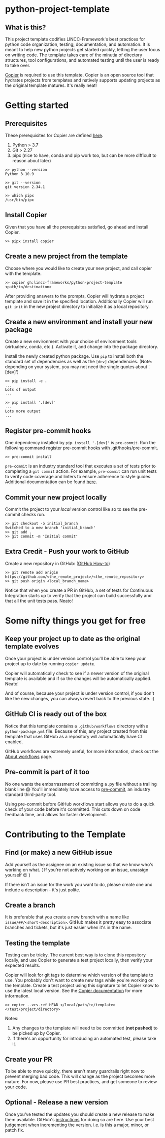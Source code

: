# python-project-template

## What is this?

This project template codifies LINCC-Framework's best practices for python code organization, testing, documentation, and automation. It is meant to help new python projects get started quickly, letting the user focus on writing code. The template takes care of the minutia of directory structures, tool configurations, and automated testing until the user is ready to take over.

[Copier](https://copier.readthedocs.io/en/latest/) is required to use this template. Copier is an open source tool that hydrates projects from templates and natively supports updating projects as the original template matures. It's really neat!


# Getting started

## Prerequisites

These prerequisites for Copier are defined [here](https://copier.readthedocs.io/en/latest/#installation).
1) Python > 3.7
2) Git > 2.27
3) pipx (nice to have, conda and pip work too, but can be more difficult to reason about later)

```
>> python --version
Python 3.10.9

>> git --version
git version 2.34.1

>> which pipx
/usr/bin/pipx
```

## Install Copier

Given that you have all the prerequisites satisfied, go ahead and install Copier.
```
>> pipx install copier
```

## Create a new project from the template

Choose where you would like to create your new project, and call copier with the template.
```
>> copier gh:lincc-frameworks/python-project-template <path/to/destination>
```

After providing answers to the prompts, Copier will hydrate a project template and save it in the specified location. Additionally Copier will run `git init` in the new project directory to initialize it as a local repository.

## Create a new environment and install your new package

Create a new environment with your choice of environment tools (virtualenv, conda, etc.). Activate it, and change into the package directory.

Install the newly created python package. Use `pip` to install both the standard set of dependencies as well as the `[dev]` dependencies. (Note: depending on your system, you may not need the single quotes about '.[dev]')
```
>> pip install -e .
...
Lots of output
...

>> pip install '.[dev]'
...
Lots more output
...
```

## Register pre-commit hooks

One dependency installed by `pip install '.[dev]'` is `pre-commit`. Run the following command register pre-commit hooks with .git/hooks/pre-commit.

```
>> pre-commit install
```
`pre-commit` is an industry standard tool that executes a set of tests prior to completing a `git commit` action. For example, `pre-commit` can run unit tests to verify code coverage and linters to ensure adherence to style guides. Additional documentation can be found [here](https://pre-commit.com/index.html).

## Commit your new project locally

Commit the project to your  _local_ version control like so to see the pre-commit checks run.

```
>> git checkout -b initial_branch
Switched to a new branch 'initial_branch'
>> git add .
>> git commit -m 'Initial commit'
```

## Extra Credit - Push your work to GitHub

Create a new repository in GitHub: ([GitHub How-to](https://docs.github.com/en/get-started/quickstart/create-a-repo))

```
>> git remote add origin https://github.com/<the_remote_project>/<the_remote_repository>
>> git push origin <local_branch_name>
```

Notice that when you create a PR in GitHub, a set of tests for Continuous Integration starts up to verify that the project can build successfully and that all the unit tests pass. Neato!


# Some nifty things you get for free

## Keep your project up to date as the original template evolves

Once your project is under version control you'll be able to keep your project up to date by running `copier update`.

Copier will automatically check to see if a newer version of the original template is available and if so the changes will be automatically applied. Neato!

And of course, because your project is under version control, if you don't like the new changes, you can always revert back to the previous state. :)

## GitHub CI is ready out of the box

Notice that this template contains a `.github/workflows` directory with a `python-package.yml` file. Because of this, any project created from this template that uses GitHub as a repository will automatically have CI enabled.

GitHub workflows are extremely useful, for more information, check out the [About workflows](https://docs.github.com/en/actions/using-workflows/about-workflows) page.

## Pre-commit is part of it too

No one wants the embarrassment of committing a .py file without a trailing blank line :scream: You'll immediately have access to [pre-commit](https://pre-commit.com/), an industry standard third-party tool.

Using pre-commit before GitHub workflows start allows you to do a quick check of your code before it's committed. This cuts down on code feedback time, and allows for faster development.

# Contributing to the Template

## Find (or make) a new GitHub issue

Add yourself as the assignee on an existing issue so that we know who's working on what. ( If you're not actively working on an issue, unassign yourself :wink: ) 

If there isn't an issue for the work you want to do, please create one and include a description - it's just polite.

## Create a branch

It is preferable that you create a new branch with a name like `issue/##/<short-description>`. GitHub makes it pretty easy to associate branches and tickets, but it's just easier when it's in the name.

## Testing the template

Testing can be tricky. The current best way is to clone this repository locally, and use Copier to generate a test project locally, then verify your expected results.

Copier will look for git tags to determine which version of the template to use. You probably don't want to create new tags while you're working on the template. Create a test project using this signature to let Copier know to use the latest local version. See the [Copier documentation](https://copier.readthedocs.io/en/latest/generating/#regenerating-a-project) for more information.

```
>> copier --vcs-ref HEAD </local/path/to/template> </test/project/directory>
```
Notes:
1) Any changes to the template will need to be committed (**not pushed**) to be picked up by Copier.
2) If there's an opportunity for introducing an automated test, please take it.

## Create your PR

To be able to move quickly, there aren't many guardrails right now to prevent merging bad code. This will change as the project becomes more mature. For now, please use PR best practices, and get someone to review your code.

## Optional - Release a new version

Once you've tested the updates you should create a new release to make them available. GitHub's [instructions](https://docs.github.com/en/repositories/releasing-projects-on-github/managing-releases-in-a-repository) for doing so are here. Use your best judgement when incrementing the version. i.e. is this a major, minor, or patch fix.
